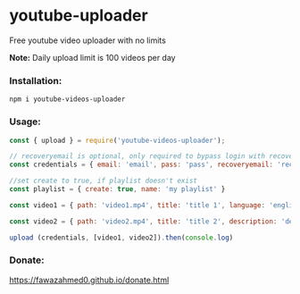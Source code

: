 # youtube-uploader
Free youtube video uploader with no limits

**Note:** Daily upload limit is 100 videos per day

### Installation:
`npm i youtube-videos-uploader`

### Usage:
```js
const { upload } = require('youtube-videos-uploader');

// recoveryemail is optional, only required to bypass login with recoveryemail when prompted
const credentials = { email: 'email', pass: 'pass', recoveryemail: 'recoveryemail' }

//set create to true, if playlist doesn't exist
const playlist = { create: true, name: 'my playlist' }

const video1 = { path: 'video1.mp4', title: 'title 1', language: 'english', tags: ['video', 'github'], description: 'description 1', playlist: playlist }

const video2 = { path: 'video2.mp4', title: 'title 2', description: 'description 2' }

upload (credentials, [video1, video2]).then(console.log)
```


### Donate:
https://fawazahmed0.github.io/donate.html
